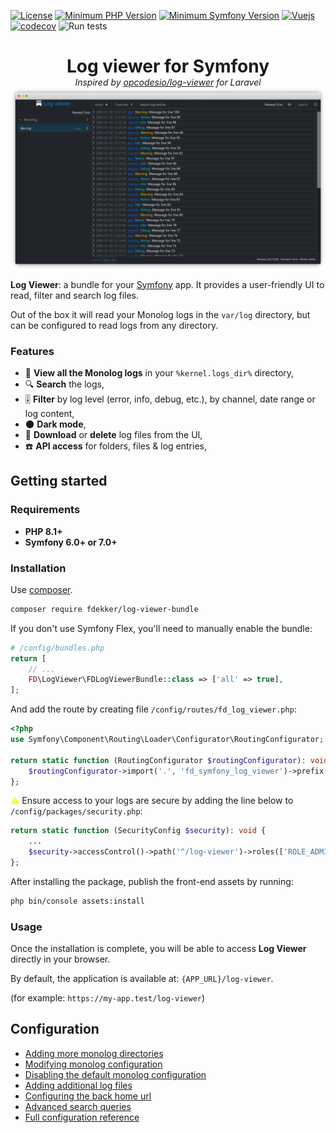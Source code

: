[![License](https://img.shields.io/badge/license-MIT-brightgreen)](LICENSE)
[![Minimum PHP Version](https://img.shields.io/badge/php-%3E%3D%208.1-8892BF)](https://php.net/)
[![Minimum Symfony Version](https://img.shields.io/badge/symfony-%3E%3D%206.0-brightgreen)](https://symfony.com/releases)
[![Vuejs](https://img.shields.io/badge/vuejs-3.4-brightgreen)](https://vuejs.org/)
[![codecov](https://codecov.io/gh/frankdekker/symfony-log-viewer-bundle/branch/master/graph/badge.svg)](https://app.codecov.io/gh/frankdekker/symfony-log-viewer-bundle)
![Run tests](https://github.com/frankdekker/symfony-log-viewer-bundle/actions/workflows/test.yml/badge.svg)

<div style="text-align: center">
<h1 style="margin-bottom:0">Log viewer for Symfony</h1>
<i>Inspired by <a href="https://github.com/opcodesio/log-viewer">opcodesio/log-viewer</a> for Laravel</i>
<img src="docs/images/preview.png" alt="log-viewer">
</div>

 **Log Viewer**: a bundle for your [Symfony](https://symfony.com/) app. It provides a user-friendly UI to read, filter and search log files.

Out of the box it will read your Monolog logs in the `var/log` directory, but can be configured to
read logs from any directory.


### Features

- 📂 **View all the Monolog logs** in your `%kernel.logs_dir%` directory,
- 🔍 **Search** the logs,
- 🎚 **Filter** by log level (error, info, debug, etc.), by channel, date range or log content,
- 🌑 **Dark mode**,
- 💾 **Download** or **delete** log files from the UI,
- ☎️ **API access** for folders, files & log entries,

## Getting started

### Requirements

- **PHP 8.1+**
- **Symfony 6.0+ or 7.0+**

### Installation

Use [composer](https://getcomposer.org/).
```bash
composer require fdekker/log-viewer-bundle
```
If you don't use Symfony Flex, you'll need to manually enable the bundle:

```php
# /config/bundles.php
return [
    // ...
    FD\LogViewer\FDLogViewerBundle::class => ['all' => true],
];
```
And add the route by creating file `/config/routes/fd_log_viewer.php`:
```php
<?php
use Symfony\Component\Routing\Loader\Configurator\RoutingConfigurator;

return static function (RoutingConfigurator $routingConfigurator): void {
    $routingConfigurator->import('.', 'fd_symfony_log_viewer')->prefix('/log-viewer');
};
```
<span style="color:yellow">⚠</span> Ensure access to your logs are secure by adding the line below to `/config/packages/security.php`:
```php
return static function (SecurityConfig $security): void {
    ...
    $security->accessControl()->path('^/log-viewer')->roles(['ROLE_ADMIN']);
};
```

After installing the package, publish the front-end assets by running:
```bash
php bin/console assets:install
```

### Usage

Once the installation is complete, you will be able to access **Log Viewer** directly in your browser.

By default, the application is available at: `{APP_URL}/log-viewer`.

(for example: `https://my-app.test/log-viewer`)

## Configuration
- [Adding more monolog directories](docs/adding-more-monolog-directories.md)
- [Modifying monolog configuration](docs/modifying-monolog-configuration.md)
- [Disabling the default monolog configuration](docs/disabling-default-monolog-configuration.md)
- [Adding additional log files](docs/adding-additional-log-files.md)
- [Configuring the back home url](docs/configuring-the-back-home-route.md)
- [Advanced search queries](docs/search-queries.md)
- [Full configuration reference](docs/configuration-reference.md)
